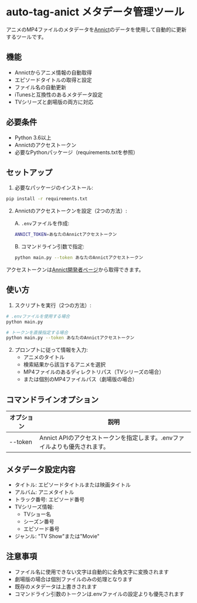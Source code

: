 # auto-tag-anict メタデータ管理ツール

アニメのMP4ファイルのメタデータを[Annict](https://annict.com)のデータを使用して自動的に更新するツールです。

## 機能

- Annictからアニメ情報の自動取得
- エピソードタイトルの取得と設定
- ファイル名の自動更新
- iTunesと互換性のあるメタデータ設定
- TVシリーズと劇場版の両方に対応

## 必要条件

- Python 3.6以上
- Annictのアクセストークン
- 必要なPythonパッケージ（requirements.txtを参照）

## セットアップ

1. 必要なパッケージのインストール:
```bash
pip install -r requirements.txt
```

2. Annictのアクセストークンを設定（2つの方法）:

   A. `.env`ファイルを作成:
   ```bash
   ANNICT_TOKEN=あなたのAnnictアクセストークン
   ```

   B. コマンドライン引数で指定:
   ```bash
   python main.py --token あなたのAnnictアクセストークン
   ```

アクセストークンは[Annict開発者ページ](https://annict.com/settings/apps)から取得できます。

## 使い方

1. スクリプトを実行（2つの方法）:
```bash
# .envファイルを使用する場合
python main.py

# トークンを直接指定する場合
python main.py --token あなたのAnnictアクセストークン
```

2. プロンプトに従って情報を入力:
   - アニメのタイトル
   - 検索結果から該当するアニメを選択
   - MP4ファイルのあるディレクトリパス（TVシリーズの場合）
   - または個別のMP4ファイルパス（劇場版の場合）

## コマンドラインオプション

| オプション | 説明 |
|------------|------|
| --token    | Annict APIのアクセストークンを指定します。.envファイルよりも優先されます。 |

## メタデータ設定内容

- タイトル: エピソードタイトルまたは映画タイトル
- アルバム: アニメタイトル
- トラック番号: エピソード番号
- TVシリーズ情報:
  - TVショー名
  - シーズン番号
  - エピソード番号
- ジャンル: "TV Show"または"Movie"

## 注意事項

- ファイル名に使用できない文字は自動的に全角文字に変換されます
- 劇場版の場合は個別ファイルのみの処理となります
- 既存のメタデータは上書きされます
- コマンドライン引数のトークンは.envファイルの設定よりも優先されます 